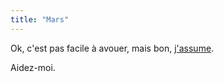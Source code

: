 ```yaml
---
title: "Mars"
---
```


Ok, c'est pas facile à avouer, mais bon,
[j'assume](http://www.allocine.fr/series/ficheserie.html?cserie=245).

Aidez-moi.

